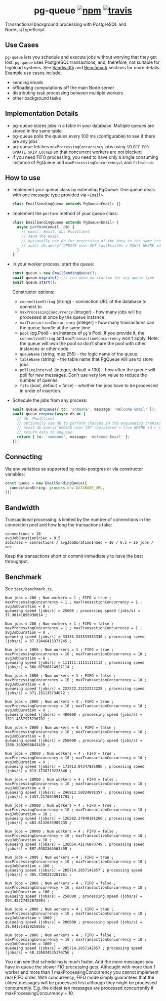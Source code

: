 <h1 align="center">
  pg-queue
  <a href="https://www.npmjs.org/package/pg-queue"><img src="https://img.shields.io/npm/v/pg-queue.svg?style=flat" alt="npm"></a>
  <a href="https://travis-ci.org/OrKoN/pg-queue"><img src="https://travis-ci.org/OrKoN/pg-queue.svg?branch=master" alt="travis"></a>
</h1>

Transactional background processing with PostgreSQL and Node.js/TypeScript.

## Use Cases

`pg-queue` lets you schedule and execute jobs without worying that they get lost. `pg-queue` uses PostgreSQL transactions, and, therefore, not suitable for highload systems. See [Bandwidth](#Bandwidth) and [Benchmark](#Benchmark) sections for more details. Example use cases include:

- sending emails
- offloading computations off the main Node server
- distributing task processing between multiple workers
- other background tasks

## Implementation Details

- pg-queue stores jobs in a table in your database. Multiple queues are stored in the same table.
- pg-queue polls the queues every 100 ms (configurable) to see if there are any jobs
- pg-queue fetches `maxProcessingConcurrency` jobs using `SELECT FOR UPDATE SKIP LOCKED` so that concurrent workers are not blocked
- if you need FIFO processing, you need to have only a single consuming instance of PgQueue and `maxProcessingConcurrency=1` and `fifo=true`.

## How to use

- Implement your queue class by extending PgQueue. One queue deals with one message type provided via `<Email>`

  ```ts
  class EmailSendingQueue extends PgQueue<Email> {}
  ```

- Implement the `perform` method of your queue class:

  ```ts
  class EmailSendingQueue extends PgQueue<Email> {
    async perform(email, db) {
      // email: Email, db: PoolClient
      // send the email
      // optionally use db for processing of the data in the same transaction
      // await db.query('UPDATE user SET lastEmailOn = NOW() WHERE id = someone')
    }
  }
  ```

- In your worker process, start the queue:

  ```ts
  const queue = new EmailSendingQueue();
  await queue.migrate(); // run once on startup for any queue type
  await queue.start();
  ```

  Constructor options:

  - `connectionString` (string) - connection URL of the database to connect to
  - `maxProcessingConcurrency` (integer) - how many jobs will be processed at once by the queue instance
  - `maxTransactionConcurrency` (integer) - how many transactions can the queue handle at the same time
  - `pool` (pg.Pool) - an instance of `pg`'s Pool. If you provide it, the `connectionString` and `maxTransactionConcurrency` won't apply. Note: the queue will own the pool so don't share the pool with other instances or other code.
  - `queueName` (string, max 255) - the logic name of the queue.
  - `tableName` (string) - the table name that PgQueue will use to store jobs
  - `pollingInterval` (integer, default = 100) - how often the queue will poll for new messages. Don't use very low value to reduce the number of queries.
  - `fifo` (bool, default = false) - whether the jobs have to be processed in order of insertion.

- Schedule the jobs from any process:

  ```ts
  await queue.enqueue({ to: 'someone', message: 'Welcome Email' });
  await queue.enqueue(async db => {
    // db: PoolClient
    // optionally use db to perform changes in the enqueueing transaction
    // await db.query('UPDATE user SET registered = true WHERE id = someone')
    // return data to enqueue
    return { to: 'someone', message: 'Welcome Email' };
  });
  ```

## Connecting

Via env variables as supported by node-postgres or via constructor variables:

```ts
const queue = new EmailSendingQueue({
  connectionString: process.env.DATABASE_URL,
});
```

## Bandwidth

Transactional processing is limited by the number of connections in the connection pool and how long the transactions take:

```
connections = 10
avgJobDurationInSec = 0.5
Jobs/sec = connections / avgJobDurationInSec = 10 / 0.5 = 20 jobs / sec
```

Keep the transactions short or commit immediately to have the best throughput.

## Benchmark

See `test/benchmark.ts`.

```
Num jobs = 200 ; Num workers = 1 ; FIFO = true ; maxProcessingConcurrency = 1 ; maxTransactionConcurrency = 1 ; avgJobDuration = 0 ;
queueing speed (jobs/s) = 25000 ; processing speed (jobs/s) = 37.90141896938014 ;

Num jobs = 200 ; Num workers = 1 ; FIFO = false ; maxProcessingConcurrency = 1 ; maxTransactionConcurrency = 1 ; avgJobDuration = 0 ;
queueing speed (jobs/s) = 33333.333333333336 ; processing speed (jobs/s) = 37.32446415373245 ;

Num jobs = 2000 ; Num workers = 1 ; FIFO = true ; maxProcessingConcurrency = 10 ; maxTransactionConcurrency = 10 ; avgJobDuration = 0 ;
queueing speed (jobs/s) = 111111.11111111112 ; processing speed (jobs/s) = 368.07580174927114 ;

Num jobs = 2000 ; Num workers = 1 ; FIFO = false ; maxProcessingConcurrency = 10 ; maxTransactionConcurrency = 10 ; avgJobDuration = 0 ;
queueing speed (jobs/s) = 222222.22222222225 ; processing speed (jobs/s) = 371.191135734072 ;

Num jobs = 2000 ; Num workers = 4 ; FIFO = true ; maxProcessingConcurrency = 10 ; maxTransactionConcurrency = 10 ; avgJobDuration = 0 ;
queueing speed (jobs/s) = 400000 ; processing speed (jobs/s) = 1521.4857975236707 ;

Num jobs = 2000 ; Num workers = 4 ; FIFO = false ; maxProcessingConcurrency = 10 ; maxTransactionConcurrency = 10 ; avgJobDuration = 0 ;
queueing speed (jobs/s) = 250000 ; processing speed (jobs/s) = 1586.3602668643439 ;

Num jobs = 20000 ; Num workers = 4 ; FIFO = true ; maxProcessingConcurrency = 10 ; maxTransactionConcurrency = 10 ; avgJobDuration = 0 ;
queueing speed (jobs/s) = 173913.04347826086 ; processing speed (jobs/s) = 613.1738719223846 ;

Num jobs = 20000 ; Num workers = 4 ; FIFO = false ; maxProcessingConcurrency = 10 ; maxTransactionConcurrency = 10 ; avgJobDuration = 0 ;
queueing speed (jobs/s) = 246913.58024691357 ; processing speed (jobs/s) = 1457.2176949941793 ;

Num jobs = 20000 ; Num workers = 4 ; FIFO = true ; maxProcessingConcurrency = 10 ; maxTransactionConcurrency = 10 ; avgJobDuration = 10 ;
queueing speed (jobs/s) = 126582.27848101266 ; processing speed (jobs/s) = 483.6132633909235 ;

Num jobs = 20000 ; Num workers = 4 ; FIFO = false ; maxProcessingConcurrency = 10 ; maxTransactionConcurrency = 10 ; avgJobDuration = 10 ;
queueing speed (jobs/s) = 136054.42176870749 ; processing speed (jobs/s) = 897.9482365562559 ;

Num jobs = 2000 ; Num workers = 4 ; FIFO = true ; maxProcessingConcurrency = 10 ; maxTransactionConcurrency = 10 ; avgJobDuration = 100 ;
queueing speed (jobs/s) = 285714.2857142857 ; processing speed (jobs/s) = 305.7390283281961 ;

Num jobs = 2000 ; Num workers = 4 ; FIFO = false ; maxProcessingConcurrency = 10 ; maxTransactionConcurrency = 10 ; avgJobDuration = 100 ;
queueing speed (jobs/s) = 250000 ; processing speed (jobs/s) = 294.45727482678984 ;

Num jobs = 2000 ; Num workers = 4 ; FIFO = true ; maxProcessingConcurrency = 10 ; maxTransactionConcurrency = 10 ; avgJobDuration = 1000 ;
queueing speed (jobs/s) = 200000 ; processing speed (jobs/s) = 39.841714120258665 ;

Num jobs = 2000 ; Num workers = 4 ; FIFO = false ; maxProcessingConcurrency = 10 ; maxTransactionConcurrency = 10 ; avgJobDuration = 1000 ;
queueing speed (jobs/s) = 285714.2857142857 ; processing speed (jobs/s) = 40.136834535170756 ;
```

You can see that scheduling is much faster. And the more messages you have in queue the slower FIO processing gets. Althought with more than 1 worker and more than 1 maxProcessingConcurrency you cannot implement real FIFO order. With concurrency, FIFO mode simply guarantees that the oldest messages will be processed first although they might be processed concurrently. E.g. the oldest ten messages are processed concurrently if maxProcessingConcurrency = 10.
